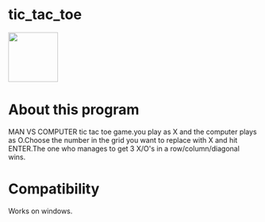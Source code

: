 # tic_tac_toe

<img src="https://cdn.jsdelivr.net/gh/devicons/devicon/icons/cplusplus/cplusplus-original.svg" width="100" height="100"/>

# About this program

MAN VS COMPUTER tic tac toe game.you play as X and the computer plays as O.Choose the number in the grid you want to replace with X and hit ENTER.The one who 
manages to get 3 X/O's in a row/column/diagonal wins.

# Compatibility

Works on windows.
